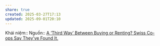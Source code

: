 ```yaml
---
share: true
created: 2025-03-27T17:13
updated: 2025-09-01T20:10
---
```

Khái niệm:: 
Nguồn:: [A ‘Third Way’ Between Buying or Renting? Swiss Co-ops Say They’ve Found It.](Swiss%20Co-ops.md)